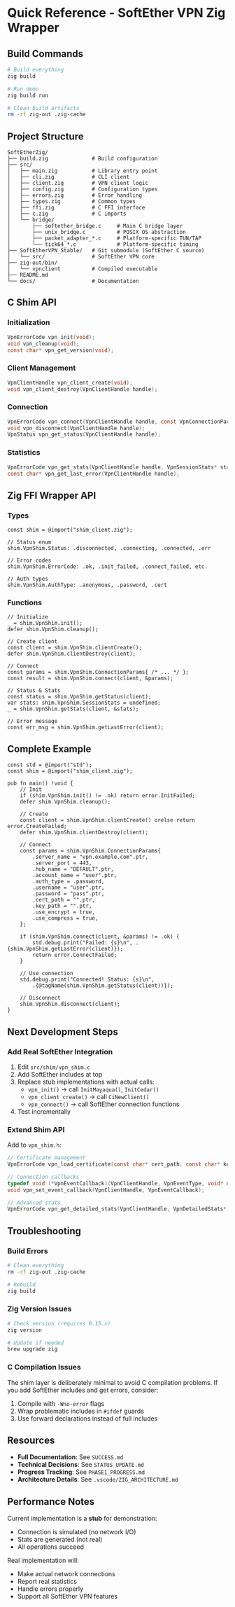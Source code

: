 # Quick Reference - SoftEther VPN Zig Wrapper

## Build Commands

```bash
# Build everything
zig build

# Run demo
zig build run

# Clean build artifacts
rm -rf zig-out .zig-cache
```

## Project Structure

```
SoftEtherZig/
├── build.zig              # Build configuration
├── src/
│   ├── main.zig           # Library entry point
│   ├── cli.zig            # CLI client
│   ├── client.zig         # VPN client logic
│   ├── config.zig         # Configuration types
│   ├── errors.zig         # Error handling
│   ├── types.zig          # Common types
│   ├── ffi.zig            # C FFI interface
│   ├── c.zig              # C imports
│   └── bridge/
│       ├── softether_bridge.c     # Main C bridge layer
│       ├── unix_bridge.c          # POSIX OS abstraction
│       ├── packet_adapter_*.c     # Platform-specific TUN/TAP
│       └── tick64_*.c             # Platform-specific timing
├── SoftEtherVPN_Stable/   # Git submodule (SoftEther C source)
│   └── src/               # SoftEther VPN core
├── zig-out/bin/
│   └── vpnclient          # Compiled executable
├── README.md
└── docs/                  # Documentation
```

## C Shim API

### Initialization
```c
VpnErrorCode vpn_init(void);
void vpn_cleanup(void);
const char* vpn_get_version(void);
```

### Client Management
```c
VpnClientHandle vpn_client_create(void);
void vpn_client_destroy(VpnClientHandle handle);
```

### Connection
```c
VpnErrorCode vpn_connect(VpnClientHandle handle, const VpnConnectionParams* params);
void vpn_disconnect(VpnClientHandle handle);
VpnStatus vpn_get_status(VpnClientHandle handle);
```

### Statistics
```c
VpnErrorCode vpn_get_stats(VpnClientHandle handle, VpnSessionStats* stats);
const char* vpn_get_last_error(VpnClientHandle handle);
```

## Zig FFI Wrapper API

### Types
```zig
const shim = @import("shim_client.zig");

// Status enum
shim.VpnShim.Status: .disconnected, .connecting, .connected, .err

// Error codes
shim.VpnShim.ErrorCode: .ok, .init_failed, .connect_failed, etc.

// Auth types
shim.VpnShim.AuthType: .anonymous, .password, .cert
```

### Functions
```zig
// Initialize
_ = shim.VpnShim.init();
defer shim.VpnShim.cleanup();

// Create client
const client = shim.VpnShim.clientCreate();
defer shim.VpnShim.clientDestroy(client);

// Connect
const params = shim.VpnShim.ConnectionParams{ /* ... */ };
const result = shim.VpnShim.connect(client, &params);

// Status & Stats
const status = shim.VpnShim.getStatus(client);
var stats: shim.VpnShim.SessionStats = undefined;
_ = shim.VpnShim.getStats(client, &stats);

// Error message
const err_msg = shim.VpnShim.getLastError(client);
```

## Complete Example

```zig
const std = @import("std");
const shim = @import("shim_client.zig");

pub fn main() !void {
    // Init
    if (shim.VpnShim.init() != .ok) return error.InitFailed;
    defer shim.VpnShim.cleanup();
    
    // Create
    const client = shim.VpnShim.clientCreate() orelse return error.CreateFailed;
    defer shim.VpnShim.clientDestroy(client);
    
    // Connect
    const params = shim.VpnShim.ConnectionParams{
        .server_name = "vpn.example.com".ptr,
        .server_port = 443,
        .hub_name = "DEFAULT".ptr,
        .account_name = "user".ptr,
        .auth_type = .password,
        .username = "user".ptr,
        .password = "pass".ptr,
        .cert_path = "".ptr,
        .key_path = "".ptr,
        .use_encrypt = true,
        .use_compress = true,
    };
    
    if (shim.VpnShim.connect(client, &params) != .ok) {
        std.debug.print("Failed: {s}\n", .{shim.VpnShim.getLastError(client)});
        return error.ConnectFailed;
    }
    
    // Use connection
    std.debug.print("Connected! Status: {s}\n", 
        .{@tagName(shim.VpnShim.getStatus(client))});
    
    // Disconnect
    shim.VpnShim.disconnect(client);
}
```

## Next Development Steps

### Add Real SoftEther Integration
1. Edit `src/shim/vpn_shim.c`
2. Add SoftEther includes at top
3. Replace stub implementations with actual calls:
   - `vpn_init()` → call `InitMayaqua()`, `InitCedar()`
   - `vpn_client_create()` → call `CiNewClient()`
   - `vpn_connect()` → call SoftEther connection functions
4. Test incrementally

### Extend Shim API
Add to `vpn_shim.h`:
```c
// Certificate management
VpnErrorCode vpn_load_certificate(const char* cert_path, const char* key_path);

// Connection callbacks
typedef void (*VpnEventCallback)(VpnClientHandle, VpnEventType, void* data);
void vpn_set_event_callback(VpnClientHandle, VpnEventCallback);

// Advanced stats
VpnErrorCode vpn_get_detailed_stats(VpnClientHandle, VpnDetailedStats*);
```

## Troubleshooting

### Build Errors
```bash
# Clean everything
rm -rf zig-out .zig-cache

# Rebuild
zig build
```

### Zig Version Issues
```bash
# Check version (requires 0.15.x)
zig version

# Update if needed
brew upgrade zig
```

### C Compilation Issues
The shim layer is deliberately minimal to avoid C compilation problems.
If you add SoftEther includes and get errors, consider:
1. Compile with `-Wno-error` flags
2. Wrap problematic includes in `#ifdef` guards
3. Use forward declarations instead of full includes

## Resources

- **Full Documentation**: See `SUCCESS.md`
- **Technical Decisions**: See `STATUS_UPDATE.md`
- **Progress Tracking**: See `PHASE1_PROGRESS.md`
- **Architecture Details**: See `.vscode/ZIG_ARCHITECTURE.md`

## Performance Notes

Current implementation is a **stub** for demonstration:
- Connection is simulated (no network I/O)
- Stats are generated (not real)
- All operations succeed

Real implementation will:
- Make actual network connections
- Report real statistics
- Handle errors properly
- Support all SoftEther VPN features
